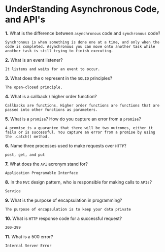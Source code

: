 # UnderStanding Asynchronous Code, and API's

**1.** What is the difference between `asynchronous` code and `synchronous` code?
<!-- enter you answer in the space below -->
```
Synchronous is when something is done one at a time, and only when the code is completed. Asynchronous you can move onto another task while another task is still trying to finish executing.
```
**2.** What is an event listener?
<!-- enter you answer in the space below -->
```
It listens and waits for an event to occur. 
```
**3.** What does the `O` represent in the `SOLID` principles?
<!-- enter you answer in the space below -->
```
The open-closed principle.
```
**4.** What is a callback / higher order function?
<!-- enter you answer in the space below -->
```
Callbacks are functions. Higher order functions are functions that are passed into other functions as parameters.
```
**5.** What is a `promise`? How do you capture an error from a `promise`?
<!-- enter you answer in the space below -->
```
A promise is a guarantee that there will be two outcomes, either it fails or is successful. You capture an error from a promise by using the .catch() method.
```
**6.** Name three processes used to make requests over `HTTP`?
<!-- enter you answer in the space below -->
```
post, get, and put
```
**7.** What does the `API` acronym stand for?
<!-- enter you answer in the space below -->
```
Application Programable Interface
```
**8.** In the `MVC` design pattern, who is responsible for making calls to `APIs`?
<!-- enter you answer in the space below -->
```
Service
```
**9.** What is the purpose of encapsulation in programming?
<!-- enter you answer in the space below -->
```
The purpose of encapsulation is to keep your data private
```
**10.** What is `HTTP` response code for a successful request?
<!-- enter you answer in the space below -->
```
200-299
```
**11.** What is a 500 error?
<!-- enter you answer in the space below -->
```
Internal Server Error
```